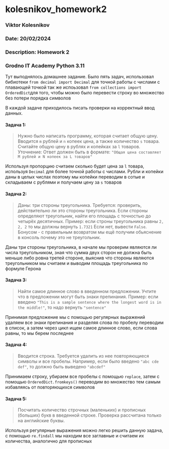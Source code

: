 # kolesnikov_homework2
### Viktor Kolesnikov
### Date: 20/02/2024
### Description: Homework 2
### Grodno IT Academy Python 3.11

Тут выподнялось домашнее задание.
Было пять задач, использовал бибиотеки ```from decimal import Decimal``` для точной работы с числами с плавающей точкой
так же испоьзовал ```from collections import OrderedDict```для того, чтобы можно было перевести строку во множество без потери порядка символов

В каждой задаче приходилось писать проверки на корректный ввод данных.

#### Задача 1:
>Нужно было написать программу, которая считает общую цену.
>Вводится `m` рублей и `n` копеек цена, а также количество `s` товара. Считайте общую цену в рублях и копейках за `l` товаров.
>Уточнение: Ответ должен быть в формате: `"Общая цена составляет M рублей и N копеек за L товаров"`

Используя пропорцию считаем сколько будет цена за `l` товара, используя ```Decimal``` для более точной работы
с числами. Рубли и копейки даны в целых числах поэтому мы копейки переводим в сотые и складываем с рублями
и получаем цену за `s` товаров 

#### Задача 2:
>Даны: три стороны треугольника.
>Требуется: проверить, действительно ли это стороны треугольника.
>Если стороны определяют треугольник, найти его площадь с точностью до четырёх десятичных.
>Пример: если строны треугольника равны `2, 2, 2` то мы должны вернуть `1.7321`
>Если нет, вывести ```False```.
>Бонусом - с правильным возвратом мы ещё получим обьяснение в консоль почему это не треугольник.

Даны три стороны треугольника, в начале мы проверим являются ли числа треугольником,
зная что сумма двух сторон не должна быть меньше либо ровна третей стороне, выяснив что стороны
являются треугольником мы считаем и выводим площадь треугольника по формуле Герона

#### Задача 3:
>Найти самое длинное слово в введенном предложении.
>Учтите что в предложении могут быть знаки препинания.
>Пример: если введено `"This is a sample sentence where the longest word is in the middle!"`,
>то надо вернуть `"sentence"`

Принимая предложение мы с помощью регулярных выражений удаляем все знаки препинания
и разделяя слова по пробелу переводим в список, а затем через цикл ищем самое длинное слово,
если слова равны, то мы берем последнее

#### Задача 4:
>Вводится строка. Требуется удалить из нее повторяющиеся символы и все пробелы.
>Например, если было введено `"abc cde def"`, то должно быть выведено `"abcdef"`

Принимаем строку, убираем все пробелы с помощью ```replace```,
затем с помощью ```OrderedDict.fromkeys()``` переводим во множество
тем самым избавляясь от повторяющихся символов

#### Задача 5:
>Посчитать количество строчных (маленьких) и прописных (больших) букв в введенной строке.
>Проверка рассчитана только на английские буквы.

Используя регулярные выражения можно легко решить данную задача,
с помощью ```re.findall``` мы находим все заглавные и считаем их количества,
аналогично для прописных









